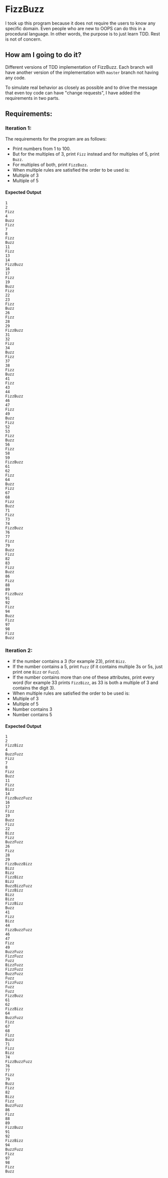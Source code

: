 # FizzBuzz

I took up this program because it does not require the users to know any specific domain. Even people who are new to OOPS can do this in a procedural language. In other words, the purpose is to just learn TDD. Rest is not of concern.

## How am I going to do it?
Different versions of TDD implementation of FizzBuzz. Each branch will have another version of the implementation with `master` branch not having any code. 

To simulate real behavior as closely as possible and to drive the message that even toy code can have "change requests", I have added the requirements in two parts.

## Requirements:
### Iteration 1:
The requirements for the program are as follows:
 - Print numbers from 1 to 100.
 - But for the multiples of 3, print `Fizz` instead and for multiples of 5, print `Buzz`.
 - For multiples of both, print `FizzBuzz`.
 - When multiple rules are satisfied the order to be used is:
  - Multiple of 3
  - Multiple of 5

#### Expected Output
```
1
2
Fizz
4
Buzz
Fizz
7
8
Fizz
Buzz
11
Fizz
13
14
FizzBuzz
16
17
Fizz
19
Buzz
Fizz
22
23
Fizz
Buzz
26
Fizz
28
29
FizzBuzz
31
32
Fizz
34
Buzz
Fizz
37
38
Fizz
Buzz
41
Fizz
43
44
FizzBuzz
46
47
Fizz
49
Buzz
Fizz
52
53
Fizz
Buzz
56
Fizz
58
59
FizzBuzz
61
62
Fizz
64
Buzz
Fizz
67
68
Fizz
Buzz
71
Fizz
73
74
FizzBuzz
76
77
Fizz
79
Buzz
Fizz
82
83
Fizz
Buzz
86
Fizz
88
89
FizzBuzz
91
92
Fizz
94
Buzz
Fizz
97
98
Fizz
Buzz

```

### Iteration 2:
 - If the number contains a 3 (for example 23), print `Bizz`.
 - If the number contains a 5, print `Fuzz` (if it contains multiple 3s or 5s, just print one `Bizz` or `Fuzz`).
 - If the number contains more than one of these attributes, print every word (for example 33 prints `FizzBizz`, as 33 is both a multiple of 3 and contains the digit 3).
 - When multiple rules are satisfied the order to be used is:
  - Multiple of 3
  - Multiple of 5
  - Number contains 3
  - Number contains 5

#### Expected Output
```
1
2
FizzBizz
4
BuzzFuzz
Fizz
7
8
Fizz
Buzz
11
Fizz
Bizz
14
FizzBuzzFuzz
16
17
Fizz
19
Buzz
Fizz
22
Bizz
Fizz
BuzzFuzz
26
Fizz
28
29
FizzBuzzBizz
Bizz
Bizz
FizzBizz
Bizz
BuzzBizzFuzz
FizzBizz
Bizz
Bizz
FizzBizz
Buzz
41
Fizz
Bizz
44
FizzBuzzFuzz
46
47
Fizz
49
BuzzFuzz
FizzFuzz
Fuzz
BizzFuzz
FizzFuzz
BuzzFuzz
Fuzz
FizzFuzz
Fuzz
Fuzz
FizzBuzz
61
62
FizzBizz
64
BuzzFuzz
Fizz
67
68
Fizz
Buzz
71
Fizz
Bizz
74
FizzBuzzFuzz
76
77
Fizz
79
Buzz
Fizz
82
Bizz
Fizz
BuzzFuzz
86
Fizz
88
89
FizzBuzz
91
92
FizzBizz
94
BuzzFuzz
Fizz
97
98
Fizz
Buzz
```
